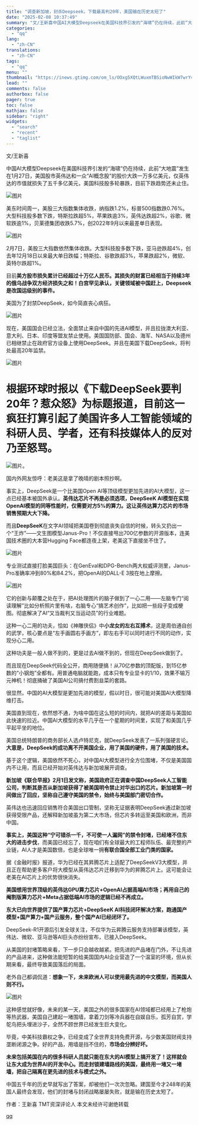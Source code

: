 ```yaml
---
title: "调查新加坡，封杀Deepseek，下载最高判20年，美国输在历史太短了"
date: "2025-02-08 10:37:49"
summary: "文/王新喜中国AI大模型Deepseek在美国科技界引发的“海啸”仍在持续，此前“大地震”发生在1月..."
categories:
  - "qq"
lang:
  - "zh-CN"
translations:
  - "zh-CN"
tags:
  - "qq"
menu: ""
thumbnail: "https://inews.gtimg.com/om_ls/OOxg5XQtLWuxmTBSioNwWIkW7wrY4NbzrIaEGC2WOFX1gAA_640360/0"
lead: ""
comments: false
authorbox: false
pager: true
toc: false
mathjax: false
sidebar: "right"
widgets:
  - "search"
  - "recent"
  - "taglist"
---
```


文/王新喜

中国AI大模型Deepseek在美国科技界引发的“海啸”仍在持续，此前“大地震”发生在1月27日，美国股市英伟达和一众“AI概念股”的股价大跌一万多亿美元，仅英伟达的市值就损失了五千多亿美元，美国科技股多轮暴跌，目前下跌趋势还未止住。

![图片](https://inews.gtimg.com/om_bt/OPrgTYGJqPydVaCfsySxb4tS6DKzjmI4Padb1bMyoRBpUAA/641)

美东时间周一，美股三大指数集体收跌，纳指跌1.2%，标普500指数跌0.76%。大型科技股多数下跌，特斯拉跌超5%，苹果跌逾3%，英伟达跌超2%，谷歌、微软跌逾1%，贝莱德集团收跌5.7%，创2022年9月以来最差单日表现。

![图片](https://inews.gtimg.com/om_bt/OcqzFSplQxNMweqDk-tAOI_A8-0lta0nrT_QTQKLdqKzkAA/641)

2月7日，美股三大指数依然集体收跌。大型科技股多数下跌，亚马逊跌超4%，创去年12月18日以来最大单日跌幅；特斯拉、谷歌跌超3%，苹果跌超2%，微软、英特尔跌超1%。

目前**美方股市损失累计已经超过十万亿人民币。其损失的财富已经相当于持续3年的俄乌战争双方经济损失之和！白宫罕见承认，关键领域被中国赶上，Deepseek是改国运级别的事件。**

美国为了封禁DeepSeek，如今简直丧心病狂。

![图片](https://inews.gtimg.com/om_bt/OlTongfbBrKnR5ipxItEG9QUBYfxS6J3l0emrOsD2ThpAAA/641)

现在，美国国会已经立法，全面禁止来自中国的先进AI模型，并且拉拢澳大利亚、意大利、日本、印度等盟友禁止使用。美国国防部、国会、海军、NASA以及德州已相继禁止在政府官方设备上使用DeepSeek。并且在美国下载DeepSeek，将判处最高20年监禁。

![图片](https://inews.gtimg.com/om_bt/O323Iu6jl1K3FFE_G7BFXFAQnx1UDcDvStEArF4GzHhGwAA/641)

根据环球时报以《下载DeepSeek要判20年？惹众怒》为标题报道，目前这一疯狂打算引起了美国许多人工智能领域的科研人员、学者，还有科技媒体人的反对乃至怒骂。
===============================================================================

![图片](https://inews.gtimg.com/om_bt/OlTongfbBrKnR5ipxItEG9QUBYfxS6J3l0emrOsD2ThpAAA/641)。

国内外网友惊呼：老美这是拿了晚晴的剧本照抄啊。

事实上，DeepSeek是一个比美国Open AI等顶级模型更加先进的AI大模型，这一点已经基本被国外承认。**英伟达芯片不再是必须选项，DeepSeeK AI模型在实现OpenAI模型的同等性能时，仅需要对方5%的算力。这让英伟达算力芯片的市场销售预期大大下降。**

而且**DeepSeeK**在文字AI领域把美国卷到彻底丧失自信的时候，转头又扔出一个“王炸”——文生图模型Janus-Pro！不仅直接甩出700亿参数的开源版本，连美国技术圈的大本营Hugging Face都连夜上架，老美这下直接坐不住了。

![图片](https://inews.gtimg.com/om_bt/OahR1yCjCc4K_2-GLPZbOvNIe7rYcj7enoYBz8VNr1HVkAA/641)

专业测试直接打脸美国巨头：在GenEval和DPG-Bench两大权威评测里，Janus-Pro准确率冲到80%和84.2%，把OpenAI的DALL-E 3按在地上摩擦。

![图片](https://inews.gtimg.com/om_bt/OtpUuII2o0rgvVT2DmkwPS39c7jiORFHbdpf-NhFOWficAA/641)

它的创新与颠覆之处在于，把AI处理图片的脑子做到了一心二用——左脑专门“阅读理解”比如分析照片里有啥，右脑专心“搞艺术创作”，比如把一些段子变成梗图。彻底解决了AI“又当裁判又当运动员”的行业难题。

这种一心二用的功夫，恰如《神雕侠侣》中**小龙女的左右互搏术**‌，这是周伯通自创的武学，核心要点是“左手画圆右手画方”，即左右手可以同时进行不同的动作，实现分心二用。

这种功夫是一般人做不到的，更是过去AI做不到的，但现在DeepSeek做到了。

而且现在DeepSeek代码全公开，商用随便搞！从70亿参数的顶配版，到15亿参数的“小钢炮”全都有。用普通电脑就能跑，成本只有专业显卡的1/10，效果不输万元神机！彻底捅破了美国AI公司搞付费割韭菜的套路。

很显然，中国的AI大模型是更加先进的模型，假以时日，很可能对美国AI大模型降维打击。

美国直到现在，依然想不通，为啥中国在这么短的时间内，就把AI的差距与美国如此快速的拉近。中国AI大模型的水平几乎在一个星期的时间里，实现了和美国几乎平起平坐的地位。

美国总统特朗普的商务部长人选卢特尼克，就DeepSeek发表了一系列强硬言论。**大意是，DeepSeek的成功离不开美国企业，用了美国的硬件，用了美国的技术。**

基于这个逻辑，美国依然不死心，对中国AI大模型进行全方位围堵，不仅是美国国内不让用，而且已经开始对英伟达与新加坡展开调查。

**新加坡《联合早报》2月1日发文称，美国政府正在调查中国DeepSeek人工智能公司，判断其是否从新加坡获得了被美国明令禁止对华出口的芯片。新加坡第一时间做出了回应，坚称自己遵守美国的禁令，始终与美国部门密切合作。**

英伟达也迅速回应销售符合美国出口管制，坚称无证据表明DeepSeek通过新加坡获得受限产品，还解释新加坡虽为第二大市场，但芯片多转运至美国和欧洲，而非中国。

**事实上，美国这种“宁可错杀一千，不可使一人漏网”的禁令封堵，已经堵不住东大的进击步伐**，而美国已经忘了，现在咱们有全球最大的工程师队伍、最完整的产业链，AI人才是美国数倍，也是全球唯一拥**有联合国全部工业门类的国家。**

据《金融时报》报道，华为已经在其昇腾芯片上适配了DeepSeekV3大模型，并且正在帮助更多客户将大模型从英伟达芯片迁移到华为的昇腾芯片上。这可能会让老美在AI芯片上的优势很快消失。

**美国想用世界顶级的英伟达GPU算力芯片+OpenAI占据高端AI市场；再用自己的阉割版算力芯片+Meta占据低端AI市场的逻辑已经不再成立。**

**东大已向世界提供了国产算力芯片+DeepSeeK AI科技闭环解决方案，跑通国产模型+国产算力+国产云服务，整个国产AI已经闭环了。**

DeepSeek-R1开源后引发全球关注，不仅华为云昇腾云服务支持部署该模型，英伟达、微软、亚马逊等AI巨头亦纷纷宣布，已接入DeepSeek。

从美国的封堵策略来看，下一步只会越收越紧。把先进的产品堵在门外，不让先进的产品进来，这种做法能短暂的给美国国内AI企业营造了一个温室的环境，但从长期来看，最终导致美国落后的局面。

老外自己都调侃道：**想象一下，未来欧洲人可以使用最先进的中文模型，而美国人则不行。**

![图片](https://inews.gtimg.com/om_bt/OhPQYAz-Uw5lk2c_7GudwQy6sbmAJrcoSwUgkOoadFUFUAA/641)

这种感觉就好像，未来的某一天，美国之外的很多国家在AI领域都已经用上了枪炮等热武器，美国自己建起一堵围墙，拿着刀剑等冷兵器在自娱自乐，孤芳自赏，学鸵鸟把头埋进沙子，全然不顾世界已经发生巨大变化。

毕竟，中美科技霸权之争，已经变成了全世界支持免费开源，与少数美国财阀支持垄断闭源之争。好的产品，用墙是挡不住的，**市场会分辨好坏。**

**未来包括美国在内的很多科研人员就只能在东大的AI模型上搞开发了！这样就会让东大成为世界AI的开发中心。而走封锁建墙路线的美国，最终用一堵又一堵墙，把自己隔离在更先进的技术与模式之外。**

中国五千年的历史早就写出了答案，却被他们一次次忽略。建国至今才248年的美国人最终会发现，他们的封堵与封闭战略屡屡失败，就是输在历史太短了。

作者：王新喜 TMT资深评论人 本文未经许可谢绝转载

[qq](https://new.qq.com/rain/a/20250208A02R0E00)
